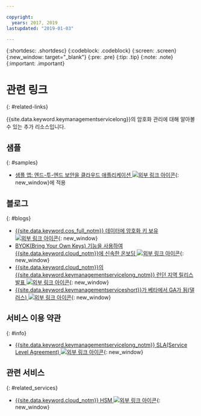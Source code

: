 ```yaml
---

copyright:
  years: 2017, 2019
lastupdated: "2019-01-03"

---
```


{:shortdesc: .shortdesc}
{:codeblock: .codeblock}
{:screen: .screen}
{:new_window: target="_blank"}
{:pre: .pre}
{:tip: .tip}
{:note: .note}
{:important: .important}

# 관련 링크
{: #related-links}

{{site.data.keyword.keymanagementservicelong}}의 암호화 관리에 대해 알아볼 수 있는 추가 리소스입니다.

## 샘플
{: #samples}

- [샘플 앱: 엔드-투-엔드 보안을 클라우드 애플리케이션 ![외부 링크 아이콘](../../icons/launch-glyph.svg "외부 링크 아이콘")](https://github.com/IBM-Cloud/secure-file-storage){: new_window}에 적용

## 블로그
{: #blogs}

- [{{site.data.keyword.cos_full_notm}} 데이터에 암호화 키 보유 ![외부 링크 아이콘](../../icons/launch-glyph.svg "외부 링크 아이콘")](https://www.ibm.com/w3-techblog/use-cases/2018/06/encryption-keys-cloud-object-storage/){: new_window}
- [BYOK(Bring Your Own Keys) 기능을 사용하여 {{site.data.keyword.cloud_notm}}에 신속한 온보딩 ![외부 링크 아이콘](../../icons/launch-glyph.svg "외부 링크 아이콘")](https://www.ibm.com/w3-techblog/security/2018/06/byok-key-protect/){: new_window}
- [{{site.data.keyword.cloud_notm}}의 {{site.data.keyword.keymanagementservicelong_notm}} 런던 지역 릴리스 발표 ![외부 링크 아이콘](../../icons/launch-glyph.svg "외부 링크 아이콘")](https://www.ibm.com/blogs/bluemix/2017/12/announcing-ibm-key-protect-london-region-release-ibm-cloud/){: new_window}
- [{{site.data.keyword.keymanagementserviceshort}}가 베타에서 GA가 됨(댈러스) ![외부 링크 아이콘](../../icons/launch-glyph.svg "외부 링크 아이콘")](https://www.ibm.com/blogs/bluemix/2016/12/dallas-key-protect-ga/){: new_window}

## 서비스 이용 약관
{: #info}

- [{{site.data.keyword.keymanagementservicelong_notm}} SLA(Service Level Agreement) ![외부 링크 아이콘](../../icons/launch-glyph.svg "외부 링크 아이콘")](https://www.ibm.com/software/sla/sladb.nsf/sla/bm-7603-02){: new_window}

## 관련 서비스
{: #related_services}

- [{{site.data.keyword.cloud_notm}} HSM ![외부 링크 아이콘](../../icons/launch-glyph.svg "외부 링크 아이콘")](https://www.ibm.com/cloud/hardware-security-module){: new_window}

